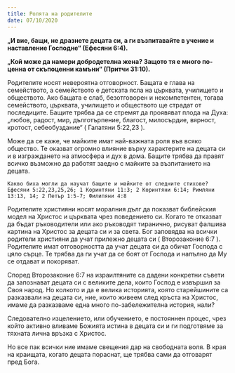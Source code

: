 ```yaml
---
title: Ролята на родителите
date: 07/10/2020
---
```


**„И вие, бащи, не дразнете децата си, а ги възпитавайте в учение и наставление Господне“ (Ефесяни 6:4).**

**„Кой може да намери добродетелна жена? Защото тя е много по-ценна от скъпоценни камъни“ (Притчи 31:10).**

Родителите носят невероятна отговорност. Бащата е глава на семейството, а семейството е детската ясла на църквата, училището и обществото. Ако бащата е слаб, безотговорен и некомпетентен, тогава семейството, църквата, училището и обществото ще страдат от последиците. Бащите трябва да се стремят да проявяват плода на Духа: „любов, радост, мир, дълготърпение, благост, милосърдие, вярност, кротост, себеобуздание“ ( Галатяни 5:22,23 ).

Може да се каже, че майките имат най-важната роля във всяко общество. Те оказват огромно влияние върху характерите на децата си и в изграждането на атмосфера и дух в дома. Бащите трябва да правят всичко възможно да работят заедно с майките за възпитанието на децата.

`Какво биха могли да научат бащите и майките от следните стихове? Ефесяни 5:22,23,25,26; 1 Коринтяни 11:3; 2 Коринтяни 6:14; Римляни 13:13, 14; 2 Петър 1:5-7; Филипяни 4:8`

Родителите християни носят моралния дълг да показват библейския модел на Христос и църквата чрез поведението си. Когато те отказват да бъдат ръководители или ако ръководят тиранично, рисуват фалшива картина на Христос за децата си и за света. Бог заповядва на всички родители християни да учат прилежно децата си ( Второзаконие 6:7 ). Родителите имат отговорността да учат децата си да обичат Господа с цяло сърце. Те трябва да ги учат да се боят от Господа и напълно да Му се отдават и покоряват.

Според Второзаконие 6:7 на израилтяните са дадени конкретни съвети да запознават децата си с великите дела, които Господ е извършил за Своя народ. Но колкото и да е велика историята, която старейшините са разказвали на децата си, ние, които живеем след кръста на Христос, имаме да разказваме една много по-забележителна история, нали?

Следователно изцелението, или обучението, е постояннен процес, чрез който активно вливаме Божията истина в децата си и ги подготвяме за тяхната лична връзка с Христос.

Но все пак всички ние имаме свещения дар на свободната воля. В края на краищата, когато децата пораснат, ще трябва сами да отговарят пред Бога.